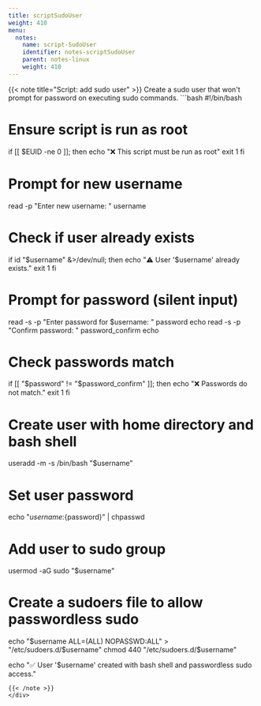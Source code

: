 ```yaml
---
title: scriptSudoUser
weight: 410
menu:
  notes:
    name: script-SudoUser
    identifier: notes-scriptSudoUser
    parent: notes-linux
    weight: 410
---
```

<div style="display: block; width: 100%; max-width: none;">
{{< note title="Script: add sudo user" >}}
Create a sudo user that won't prompt for password on executing sudo commands.
```bash
#!/bin/bash

# Ensure script is run as root
if [[ $EUID -ne 0 ]]; then
   echo "❌ This script must be run as root"
   exit 1
fi

# Prompt for new username
read -p "Enter new username: " username

# Check if user already exists
if id "$username" &>/dev/null; then
    echo "⚠️ User '$username' already exists."
    exit 1
fi

# Prompt for password (silent input)
read -s -p "Enter password for $username: " password
echo
read -s -p "Confirm password: " password_confirm
echo

# Check passwords match
if [[ "$password" != "$password_confirm" ]]; then
    echo "❌ Passwords do not match."
    exit 1
fi

# Create user with home directory and bash shell
useradd -m -s /bin/bash "$username"

# Set user password
echo "${username}:${password}" | chpasswd

# Add user to sudo group
usermod -aG sudo "$username"

# Create a sudoers file to allow passwordless sudo
echo "$username ALL=(ALL) NOPASSWD:ALL" > "/etc/sudoers.d/$username"
chmod 440 "/etc/sudoers.d/$username"

echo "✅ User '$username' created with bash shell and passwordless sudo access."
```
{{< /note >}}
</div>